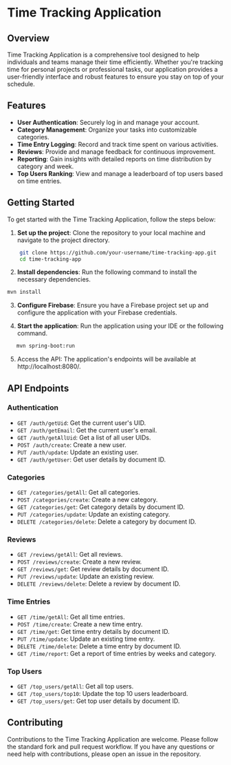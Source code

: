 # Time Tracking Application

## Overview
Time Tracking Application is a comprehensive tool designed to help individuals and teams manage their time efficiently. Whether you're tracking time for personal projects or professional tasks, our application provides a user-friendly interface and robust features to ensure you stay on top of your schedule.

## Features

- **User Authentication**: Securely log in and manage your account.
- **Category Management**: Organize your tasks into customizable categories.
- **Time Entry Logging**: Record and track time spent on various activities.
- **Reviews**: Provide and manage feedback for continuous improvement.
- **Reporting**: Gain insights with detailed reports on time distribution by category and week.
- **Top Users Ranking**: View and manage a leaderboard of top users based on time entries.

## Getting Started

To get started with the Time Tracking Application, follow the steps below:

1. **Set up the project**: Clone the repository to your local machine and navigate to the project directory.

```sh
    git clone https://github.com/your-username/time-tracking-app.git
    cd time-tracking-app
```
    
2. **Install dependencies**: Run the following command to install the necessary dependencies.

```sh
mvn install
```

3. **Configure Firebase**: Ensure you have a Firebase project set up and configure the application with your Firebase credentials.


4. **Start the application**: Run the application using your IDE or the following command.

```sh
   mvn spring-boot:run
```

5. Access the API: The application's endpoints will be available at http://localhost:8080/.


## API Endpoints

### Authentication
- `GET /auth/getUid`: Get the current user's UID.
- `GET /auth/getEmail`: Get the current user's email.
- `GET /auth/getAllUid`: Get a list of all user UIDs.
- `POST /auth/create`: Create a new user.
- `PUT /auth/update`: Update an existing user.
- `GET /auth/getUser`: Get user details by document ID.

### Categories
- `GET /categories/getAll`: Get all categories.
- `POST /categories/create`: Create a new category.
- `GET /categories/get`: Get category details by document ID.
- `PUT /categories/update`: Update an existing category.
- `DELETE /categories/delete`: Delete a category by document ID.

### Reviews
- `GET /reviews/getAll`: Get all reviews.
- `POST /reviews/create`: Create a new review.
- `GET /reviews/get`: Get review details by document ID.
- `PUT /reviews/update`: Update an existing review.
- `DELETE /reviews/delete`: Delete a review by document ID.

### Time Entries
- `GET /time/getAll`: Get all time entries.
- `POST /time/create`: Create a new time entry.
- `GET /time/get`: Get time entry details by document ID.
- `PUT /time/update`: Update an existing time entry.
- `DELETE /time/delete`: Delete a time entry by document ID.
- `GET /time/report`: Get a report of time entries by weeks and category.

### Top Users
- `GET /top_users/getAll`: Get all top users.
- `GET /top_users/top10`: Update the top 10 users leaderboard.
- `GET /top_users/get`: Get top user details by document ID.

## Contributing

Contributions to the Time Tracking Application are welcome. Please follow the standard fork and pull request workflow. If you have any questions or need help with contributions, please open an issue in the repository.